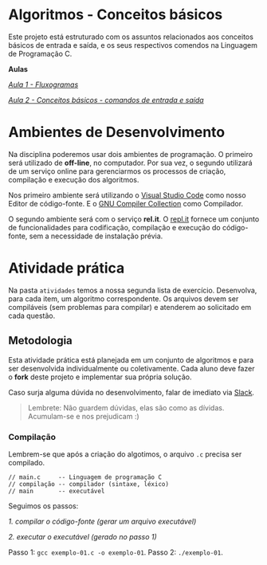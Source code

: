 # Algoritmos - Conceitos básicos

Este projeto está estruturado com os assuntos relacionados aos conceitos básicos de entrada e saída, e os seus respectivos comendos na Linguagem de Programação C.

**Aulas**

*[Aula 1 - Fluxogramas ](https://github.com/ifpb-disciplinas-2020-2/controle-algoritmos-basico/commit/cc7eef7dfc90fb8a9dcde73412e8306daacd5f41)*

*[Aula 2 - Conceitos básicos - comandos de entrada e saída](https://github.com/ifpb-disciplinas-2020-2/controle-algoritmos-basico/commit/3bf1365fa7cf73c666840ab7f530c5a10619f38a)*


# Ambientes de Desenvolvimento

Na disciplina poderemos usar dois ambientes de programação. O primeiro será utilizado de __off-line__, no computador. Por sua vez, o segundo utilizará de um serviço online para gerenciarmos os processos de criação, compilação e execução dos algoritmos.

Nos primeiro ambiente será utilizando o [Visual Studio Code](https://code.visualstudio.com/download) como nosso Editor de código-fonte. E o [GNU Compiler Collection](https://gcc.gnu.org/install/binaries.html) como Compilador.

O segundo ambiente será com o serviço __rel.it__.
O [repl.it](https://repl.it/) fornece um conjunto de funcionalidades para codificação, compilação e execução do código-fonte, sem a necessidade de instalação prévia.


# Atividade prática

Na pasta `atividades` temos a nossa segunda lista de exercício. Desenvolva, para cada item, um algoritmo correspondente.
Os arquivos devem ser compiláveis (sem problemas para compilar) e atenderem ao solicitado em cada questão.

## Metodologia

Esta atividade prática está planejada em um conjunto de algoritmos e para ser desenvolvida individualmente ou coletivamente. 
Cada aluno deve fazer o __fork__ deste projeto e implementar sua própria solução. 

Caso surja alguma dúvida no desenvolvimento, falar de imediato via [Slack](https://ifpb20202algo-ca55489.slack.com/archives/C01PE7ZKX41). 

> Lembrete: Não guardem dúvidas, elas são como as dívidas. Acumulam-se e nos prejudicam :)

### Compilação

Lembrem-se que após a criação do algotimos, o arquivo `.c` precisa ser compilado.

```
// main.c     -- Linguagem de programação C
// compilação -- compilador (sintaxe, léxico)
// main       -- executável
```

Seguimos os passos:

*1. compilar o código-fonte (gerar um arquivo executável)*

*2. executar o executável (gerado no passo 1)*

Passo 1: `gcc exemplo-01.c -o exemplo-01`.
Passo 2: `./exemplo-01`.